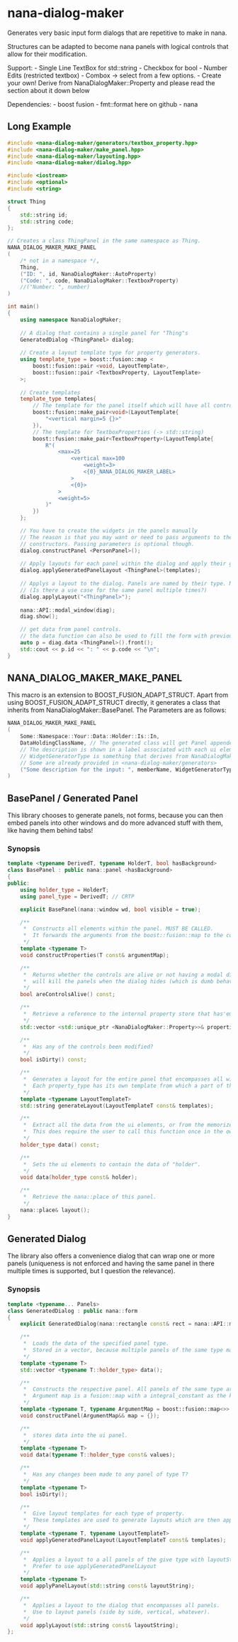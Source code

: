 # nana-dialog-maker
Generates very basic input form dialogs that are repetitive to make in nana.

Structures can be adapted to become nana panels with logical controls that allow for their modification.

Support:
    - Single Line TextBox for std::string
    - Checkbox for bool
    - Number Edits (restricted textbox)
    - Combox -> select from a few options.
	- Create your own! Derive from NanaDialogMaker::Property and please read the section about it down below

Dependencies:
    - boost fusion
    - fmt::format here on github
	- nana

## Long Example
```C++
#include <nana-dialog-maker/generators/textbox_property.hpp>
#include <nana-dialog-maker/make_panel.hpp>
#include <nana-dialog-maker/layouting.hpp>
#include <nana-dialog-maker/dialog.hpp>

#include <iostream>
#include <optional>
#include <string>

struct Thing
{
    std::string id;
    std::string code;
};

// Creates a class ThingPanel in the same namespace as Thing.
NANA_DIALOG_MAKER_MAKE_PANEL
(
    /* not in a namespace */,
    Thing,
    ("ID: ", id, NanaDialogMaker::AutoProperty)
    ("Code: ", code, NanaDialogMaker::TextboxProperty)
    //("Number: ", number)
)

int main()
{
    using namespace NanaDialogMaker;
    
    // A dialog that contains a single panel for "Thing"s
    GeneratedDialog <ThingPanel> dialog;
    
    // Create a layout template type for property generators.
    using template_type = boost::fusion::map <
        boost::fusion::pair <void, LayoutTemplate>,
        boost::fusion::pair <TextboxProperty, LayoutTemplate>
    >;
    
    // Create templates
    template_type templates{
        // The template for the panel itself which will have all controls added within {} (using the fmt::format library)
        boost::fusion::make_pair<void>(LayoutTemplate{
            "<vertical margin=5 {}>"
        }),
        // The template for TextboxProperties (-> std::string)
        boost::fusion::make_pair<TextboxProperty>(LayoutTemplate{
            R"(
                <max=25
                    <vertical max=100
                        <weight=3>
                        <{0}_NANA_DIALOG_MAKER_LABEL>
                    >
                    <{0}>
                >
                <weight=5>
            )"
        })
    };

	// You have to create the widgets in the panels manually
	// The reason is that you may want or need to pass arguments to the 
	// constructors. Passing parameters is optional though.
	dialog.constructPanel <PersonPanel>();
    
    // Apply layouts for each panel within the dialog and apply their generative templates
    dialog.applyGeneratedPanelLayout <ThingPanel>(templates);
    
    // Applys a layout to the dialog. Panels are named by their type. Multiple Panels of the same type cannot be split as of yet.
    // (Is there a use case for the same panel multiple times?)
    dialog.applyLayout("<ThingPanel>");
    
    nana::API::modal_window(diag);
    diag.show();

    // get data from panel controls.
    // the data function can also be used to fill the form with previous data.
    auto p = diag.data <ThingPanel>().front();
    std::cout << p.id << ": " << p.code << "\n";
}
```

## NANA_DIALOG_MAKER_MAKE_PANEL
This macro is an extension to BOOST_FUSION_ADAPT_STRUCT.
Apart from using BOOST_FUSION_ADAPT_STRUCT directly, it generates a class that inherits from NanaDialogMaker::BasePanel.
The Parameters are as follows:
```C++
NANA_DIALOG_MAKER_MAKE_PANEL
(
	Some::Namespace::Your::Data::Holder::Is::In,
	DataHoldingClassName, // The generated class will get Panel appended "DataHoldingClassNamePanel"
	// The description is shown in a label associated with each ui element, except the ui element provides its own descriptory label
	// WidgetGeneratorType is something that derives from NanaDialogMaker::Property
	// Some are already provided in <nana-dialog-maker/generators>
	("Some description for the input: ", memberName, WidgetGeneratorType)
)
```

## BasePanel / Generated Panel
This library chooses to generate panels, not forms, because you can then embed panels into other windows and do more advanced stuff with them,
like having them behind tabs!

### Synopsis
```C++
template <typename DerivedT, typename HolderT, bool hasBackground>
class BasePanel : public nana::panel <hasBackground>
{
public:
	using holder_type = HolderT;
	using panel_type = DerivedT; // CRTP

	explicit BasePanel(nana::window wd, bool visible = true);

	/**
	 *  Constructs all elements within the panel. MUST BE CALLED.
	 *  It forwards the arguments from the boost::fusion::map to the constructors, where passed.
	 */
	template <typename T>
	void constructProperties(T const& argumentMap);

	/**
 	 *  Returns whether the controls are alive or not having a modal dialog with panels in it
 	 *  will kill the panels when the dialog hides (which is dumb behavior imho).
	 */
	bool areControlsAlive() const;

	/**
	 *  Retrieve a reference to the internal property store that has'em all.
	 */
	std::vector <std::unique_ptr <NanaDialogMaker::Property>>& properties();

	/**
	 *  Has any of the controls been modified?
	 */
	bool isDirty() const;

	/**
	 *  Generates a layout for the entire panel that encompasses all widgets.
	 *  Each property_type has its own template from which a part of the layout is built.
	 */
	template <typename LayoutTemplateT>
	std::string generateLayout(LayoutTemplateT const& templates);

	/**
     *  Extract all the data from the ui elements, or from the memorized storage if controls are dead.
     *  This does require the user to call this function once in the owning dialog unload, or all data is lost.
     */
	holder_type data() const;

	/**
	 *  Sets the ui elements to contain the data of "holder".
	 */
	void data(holder_type const& holder);

	/**
	 *  Retrieve the nana::place of this panel.
	 */
	nana::place& layout();
}
```

## Generated Dialog
The library also offers a convenience dialog that can wrap one or more panels (uniqueness is not enforced and having
the same panel in there multiple times is supported, but I question the relevance).

### Synopsis
```C++
template <typename... Panels>
class GeneratedDialog : public nana::form
{
	explicit GeneratedDialog(nana::rectangle const& rect = nana::API::make_center(300, 200), const nana::appearance& appearance={});

	/**
	 *  Loads the data of the specified panel type.
	 *  Stored in a vector, because multiple panels of the same type may exist. Ordering of template arguments is preserved.
	 */
	template <typename T>
	std::vector <typename T::holder_type> data();

	/**
	 *  Constructs the respective panel. All panels of the same type are constructed with the same parameters.
	 *	Argument map is a fusion::map with a integral_constant as the key to indicate the members. Please see the examples
	 */
	template <typename T, typename ArgumentMap = boost::fusion::map<>>
	void constructPanel(ArgumentMap&& map = {});

	/**
	 *  stores data into the ui panel.
	 */
	template <typename T>
	void data(typename T::holder_type const& values);

	/**
	 *  Has any changes been made to any panel of type T?
	 */
	template <typename T>
	bool isDirty();

	/**
	 *  Give layout templates for each type of property.
	 *  These templates are used to generate layouts which are then applied.
	 */
	template <typename T, typename LayoutTemplateT>
	void applyGeneratedPanelLayout(LayoutTemplateT const& templates);

	/**
	 *  Applies a layout to a all panels of the give type with layoutString.
	 *  Prefer to use applyGeneratedPanelLayout
	 */
	template <typename T>
	void applyPanelLayout(std::string const& layoutString);

	/**
	 *  Applies a layout to the dialog that encompasses all panels.
	 *  Use to layout panels (side by side, vertical, whatever).
	 */
	void applyLayout(std::string const& layoutString);
};
```